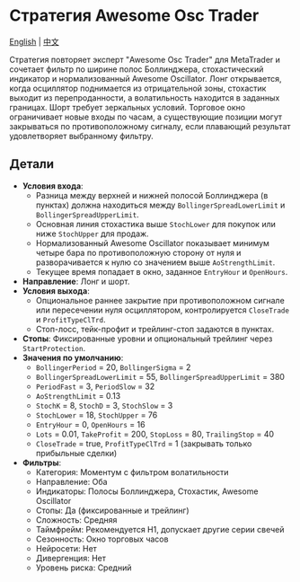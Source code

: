 # Стратегия Awesome Osc Trader
[English](README.md) | [中文](README_cn.md)

Стратегия повторяет эксперт "Awesome Osc Trader" для MetaTrader и сочетает фильтр по ширине полос Боллинджера, стохастический индикатор и нормализованный Awesome Oscillator. Лонг открывается, когда осциллятор поднимается из отрицательной зоны, стохастик выходит из перепроданности, а волатильность находится в заданных границах. Шорт требует зеркальных условий. Торговое окно ограничивает новые входы по часам, а существующие позиции могут закрываться по противоположному сигналу, если плавающий результат удовлетворяет выбранному фильтру.

## Детали

- **Условия входа**:
  - Разница между верхней и нижней полосой Боллинджера (в пунктах) должна находиться между `BollingerSpreadLowerLimit` и `BollingerSpreadUpperLimit`.
  - Основная линия стохастика выше `StochLower` для покупок или ниже `StochUpper` для продаж.
  - Нормализованный Awesome Oscillator показывает минимум четыре бара по противоположную сторону от нуля и разворачивается к нулю со значением выше `AoStrengthLimit`.
  - Текущее время попадает в окно, заданное `EntryHour` и `OpenHours`.
- **Направление**: Лонг и шорт.
- **Условия выхода**:
  - Опциональное раннее закрытие при противоположном сигнале или пересечении нуля осциллятором, контролируется `CloseTrade` и `ProfitTypeClTrd`.
  - Стоп-лосс, тейк-профит и трейлинг-стоп задаются в пунктах.
- **Стопы**: Фиксированные уровни и опциональный трейлинг через `StartProtection`.
- **Значения по умолчанию**:
  - `BollingerPeriod` = 20, `BollingerSigma` = 2
  - `BollingerSpreadLowerLimit` = 55, `BollingerSpreadUpperLimit` = 380
  - `PeriodFast` = 3, `PeriodSlow` = 32
  - `AoStrengthLimit` = 0.13
  - `StochK` = 8, `StochD` = 3, `StochSlow` = 3
  - `StochLower` = 18, `StochUpper` = 76
  - `EntryHour` = 0, `OpenHours` = 16
  - `Lots` = 0.01, `TakeProfit` = 200, `StopLoss` = 80, `TrailingStop` = 40
  - `CloseTrade` = true, `ProfitTypeClTrd` = 1 (закрывать только прибыльные сделки)
- **Фильтры**:
  - Категория: Моментум с фильтром волатильности
  - Направление: Оба
  - Индикаторы: Полосы Боллинджера, Стохастик, Awesome Oscillator
  - Стопы: Да (фиксированные и трейлинг)
  - Сложность: Средняя
  - Таймфрейм: Рекомендуется H1, допускает другие серии свечей
  - Сезонность: Окно торговых часов
  - Нейросети: Нет
  - Дивергенция: Нет
  - Уровень риска: Средний
